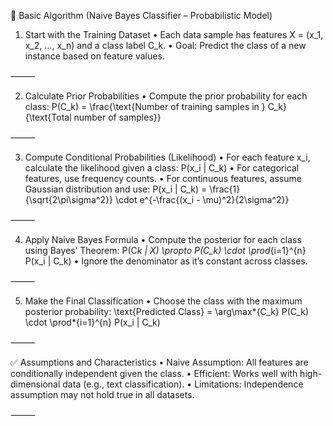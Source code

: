 📘 Basic Algorithm (Naive Bayes Classifier – Probabilistic Model)

1. Start with the Training Dataset
   • Each data sample has features X = (x_1, x_2, …, x_n) and a class label C_k.
   • Goal: Predict the class of a new instance based on feature values.

⸻

2. Calculate Prior Probabilities
   • Compute the prior probability for each class:
   P(C_k) = \frac{\text{Number of training samples in } C_k}{\text{Total number of samples}}

⸻

3. Compute Conditional Probabilities (Likelihood)
   • For each feature x_i, calculate the likelihood given a class:
   P(x_i | C_k)
   • For categorical features, use frequency counts.
   • For continuous features, assume Gaussian distribution and use:
   P(x_i | C_k) = \frac{1}{\sqrt{2\pi\sigma^2}} \cdot e^{-\frac{(x_i - \mu)^2}{2\sigma^2}}

⸻

4. Apply Naive Bayes Formula
   • Compute the posterior for each class using Bayes’ Theorem:
   P(C*k | X) \propto P(C_k) \cdot \prod*{i=1}^{n} P(x_i | C_k)
   • Ignore the denominator as it’s constant across classes.

⸻

5. Make the Final Classification
   • Choose the class with the maximum posterior probability:
   \text{Predicted Class} = \arg\max*{C_k} P(C_k) \cdot \prod*{i=1}^{n} P(x_i | C_k)

⸻

✅ Assumptions and Characteristics
• Naive Assumption: All features are conditionally independent given the class.
• Efficient: Works well with high-dimensional data (e.g., text classification).
• Limitations: Independence assumption may not hold true in all datasets.

⸻
